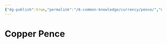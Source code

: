 ```yaml
---
{"dg-publish":true,"permalink":"/6-common-knowledge/currency/pence/","noteIcon":""}
---
```


# Copper Pence
